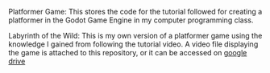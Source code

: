 Platformer Game:
This stores the code for the tutorial followed for creating a platformer in the Godot Game Engine in my computer programming class. 

Labyrinth of the Wild:
This is my own version of a platformer game using the knowledge I gained from following the tutorial video. A video file displaying the game is attached to this repository, or it can be accessed on [google drive](https://drive.google.com/file/d/1XL9v8HF4svUTc_ISoX3VETudFgZ1cqqY/view?usp=sharing)
